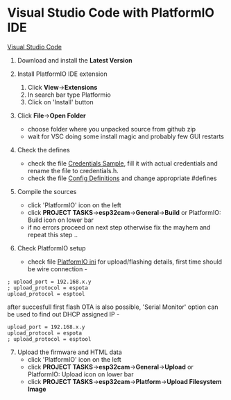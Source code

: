 # Visual Studio Code with PlatformIO IDE

[Visual Studio Code](https://code.visualstudio.com/)

  1. Download and install the **Latest Version**
  1. Install PlatformIO IDE extension
      1. Click **View**->**Extensions**
      1. In search bar type Platformio
      1. Click on 'Install' button

  1. Click **File**->**Open Folder**
      - choose folder where you unpacked source from github zip
      - wait for VSC doing some install magic and probably few GUI restarts

  1. Check the defines
      - check the file <a href=../include/credentials_sample.h>Credentials Sample</a>, fill it with actual credentials and rename the file to credentials.h.
      - check the file <a href=../include/variables.h>Config Definitions</a> and change appropriate #defines

  1. Compile the sources
      - click 'PlatformIO' icon on the left
      - click **PROJECT TASKS**->**esp32cam**->**General**->**Build** or PlatformIO: Build icon on lower bar
      - if no errors proceed on next step otherwise fix the mayhem and repeat this step ..

  1. Check PlatformIO setup
      - check file <a href=../platformio.ini>PlatformIO ini</a> for upload/flashing details, first time should be wire connection -
```
; upload_port = 192.168.x.y
; upload_protocol = espota
upload_protocol = esptool
```
after succesfull first flash OTA is also possible, 'Serial Monitor' option can be used to find out DHCP assigned IP -
```
upload_port = 192.168.x.y
upload_protocol = espota
; upload_protocol = esptool
```

  7. Upload the firmware and HTML data
      - click 'PlatformIO' icon on the left
      - click **PROJECT TASKS**->**esp32cam**->**General**->**Upload** or PlatformIO: Upload icon on lower bar
      - click **PROJECT TASKS**->**esp32cam**->**Platform**->**Upload Filesystem Image**

